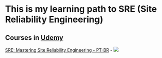 # This is my learning path to SRE (Site Reliability Engineering)

## Courses in [Udemy](https://www.udemy.com/)

[SRE: Mastering Site Reliability Engineering - PT-BR](https://www.udemy.com/course/sre-mastering-site-reliability-engineering/?couponCode=SKILLS4SALEB) - ![](https://www.udemy.com/staticx/udemy/images/v8/favicon-16x16.png)
[](https://www.udemy.com/certificate/UC-eb1b2917-97f7-44c5-a001-d79d49279426/)



